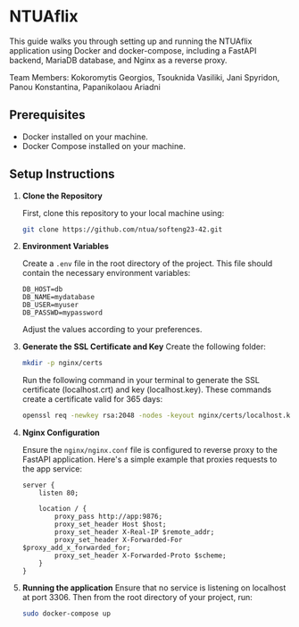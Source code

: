# NTUAflix

This guide walks you through setting up and running the NTUAflix application using Docker and docker-compose, including a FastAPI backend, MariaDB database, and Nginx as a reverse proxy.

Team Members: Kokoromytis Georgios, Tsouknida Vasiliki, Jani Spyridon, Panou Konstantina, Papanikolaou Ariadni
## Prerequisites

- Docker installed on your machine.
- Docker Compose installed on your machine.

## Setup Instructions

1. **Clone the Repository**

    First, clone this repository to your local machine using:

    ```bash
    git clone https://github.com/ntua/softeng23-42.git
    ```

2. **Environment Variables**

    Create a `.env` file in the root directory of the project. This file should contain the necessary environment variables:

    ```.env
    DB_HOST=db
    DB_NAME=mydatabase
    DB_USER=myuser
    DB_PASSWD=mypassword
    ```
    Adjust the values according to your preferences.

3. **Generate the SSL Certificate and Key**
    Create the following folder:
    ```bash
    mkdir -p nginx/certs
    ```
    Run the following command in your terminal to generate the SSL certificate (localhost.crt) and key (localhost.key). These commands create a certificate valid for 365 days:

    ```bash
    openssl req -newkey rsa:2048 -nodes -keyout nginx/certs/localhost.key -x509 -days 365 -out nginx/certs/localhost.crt
    ```
4. **Nginx Configuration**

    Ensure the `nginx/nginx.conf` file is configured to reverse proxy to the FastAPI application. Here's a simple example that proxies requests to the app service:

    ```nginx
    server {
        listen 80;

        location / {
            proxy_pass http://app:9876;
            proxy_set_header Host $host;
            proxy_set_header X-Real-IP $remote_addr;
            proxy_set_header X-Forwarded-For $proxy_add_x_forwarded_for;
            proxy_set_header X-Forwarded-Proto $scheme;
        }
    }
    ```

5. **Running the application**
    Ensure that no service is listening on localhost at port 3306. Then from the root directory of your project, run:
    ```bash
    sudo docker-compose up
    ```

